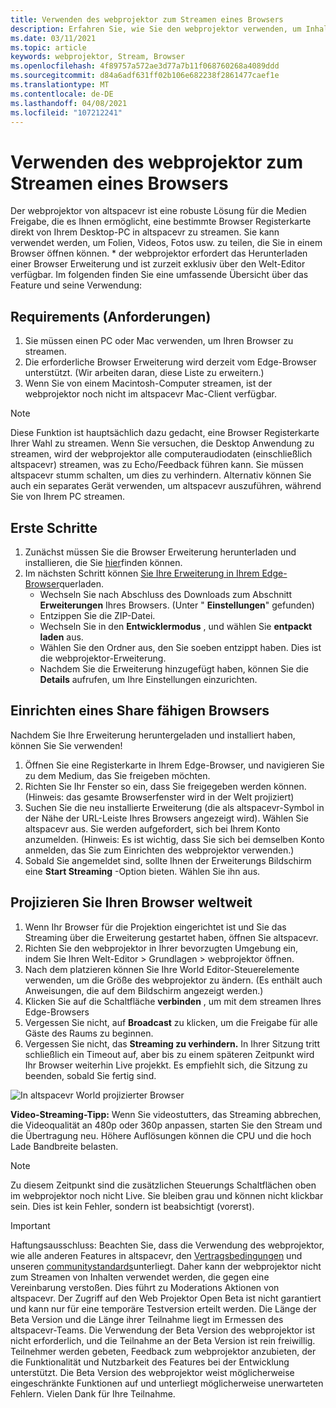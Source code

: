```yaml
---
title: Verwenden des webprojektor zum Streamen eines Browsers
description: Erfahren Sie, wie Sie den webprojektor verwenden, um Inhalte von einem bestimmten Browser in altspacevr-Erfahrungen zu streamen.
ms.date: 03/11/2021
ms.topic: article
keywords: webprojektor, Stream, Browser
ms.openlocfilehash: 4f89757a572ae3d77a7b11f068760268a4089ddd
ms.sourcegitcommit: d84a6adf631ff02b106e682238f2861477caef1e
ms.translationtype: MT
ms.contentlocale: de-DE
ms.lasthandoff: 04/08/2021
ms.locfileid: "107212241"
---
```

# <a name="using-the-web-projector-to-stream-a-browser"></a>Verwenden des webprojektor zum Streamen eines Browsers

Der webprojektor von altspacevr ist eine robuste Lösung für die Medien Freigabe, die es Ihnen ermöglicht, eine bestimmte Browser Registerkarte direkt von Ihrem Desktop-PC in altspacevr zu streamen. Sie kann verwendet werden, um Folien, Videos, Fotos usw. zu teilen, die Sie in einem Browser öffnen können. * der webprojektor erfordert das Herunterladen einer Browser Erweiterung und ist zurzeit exklusiv über den Welt-Editor verfügbar. Im folgenden finden Sie eine umfassende Übersicht über das Feature und seine Verwendung:

## <a name="requirements"></a>Requirements (Anforderungen)

1. Sie müssen einen PC oder Mac verwenden, um Ihren Browser zu streamen.
2. Die erforderliche Browser Erweiterung wird derzeit vom Edge-Browser unterstützt. (Wir arbeiten daran, diese Liste zu erweitern.)
3. Wenn Sie von einem Macintosh-Computer streamen, ist der webprojektor noch nicht im altspacevr Mac-Client verfügbar.

> [!NOTE]
> Diese Funktion ist hauptsächlich dazu gedacht, eine Browser Registerkarte Ihrer Wahl zu streamen. Wenn Sie versuchen, die Desktop Anwendung zu streamen, wird der webprojektor alle computeraudiodaten (einschließlich altspacevr) streamen, was zu Echo/Feedback führen kann. Sie müssen altspacevr stumm schalten, um dies zu verhindern. Alternativ können Sie auch ein separates Gerät verwenden, um altspacevr auszuführen, während Sie von Ihrem PC streamen.

## <a name="getting-started"></a>Erste Schritte

1. Zunächst müssen Sie die Browser Erweiterung herunterladen und installieren, die Sie [hier](https://account.altvr.com/web_projector)finden können.
2. Im nächsten Schritt können [Sie Ihre Erweiterung in Ihrem Edge-Browser](https://docs.microsoft.com/microsoft-edge/extensions-chromium/getting-started/extension-sideloading)querladen.
    * Wechseln Sie nach Abschluss des Downloads zum Abschnitt **Erweiterungen** Ihres Browsers. (Unter " **Einstellungen**" gefunden)
    * Entzippen Sie die ZIP-Datei.
    * Wechseln Sie in den **Entwicklermodus** , und wählen Sie **entpackt laden** aus.
    * Wählen Sie den Ordner aus, den Sie soeben entzippt haben. Dies ist die webprojektor-Erweiterung.
    * Nachdem Sie die Erweiterung hinzugefügt haben, können Sie die **Details** aufrufen, um Ihre Einstellungen einzurichten.

## <a name="setting-up-a-shareable-browser"></a>Einrichten eines Share fähigen Browsers

Nachdem Sie Ihre Erweiterung heruntergeladen und installiert haben, können Sie Sie verwenden!

1. Öffnen Sie eine Registerkarte in Ihrem Edge-Browser, und navigieren Sie zu dem Medium, das Sie freigeben möchten.
2. Richten Sie Ihr Fenster so ein, dass Sie freigegeben werden können. (Hinweis: das gesamte Browserfenster wird in der Welt projiziert)
3. Suchen Sie die neu installierte Erweiterung (die als altspacevr-Symbol in der Nähe der URL-Leiste Ihres Browsers angezeigt wird). Wählen Sie altspacevr aus. Sie werden aufgefordert, sich bei Ihrem Konto anzumelden. (Hinweis: Es ist wichtig, dass Sie sich bei demselben Konto anmelden, das Sie zum Einrichten des webprojektor verwenden.)
4. Sobald Sie angemeldet sind, sollte Ihnen der Erweiterungs Bildschirm eine **Start Streaming** -Option bieten. Wählen Sie ihn aus.

## <a name="projecting-your-browser-in-world"></a>Projizieren Sie Ihren Browser weltweit

1. Wenn Ihr Browser für die Projektion eingerichtet ist und Sie das Streaming über die Erweiterung gestartet haben, öffnen Sie altspacevr.
2. Richten Sie den webprojektor in Ihrer bevorzugten Umgebung ein, indem Sie Ihren Welt-Editor > Grundlagen > webprojektor öffnen.
3. Nach dem platzieren können Sie Ihre World Editor-Steuerelemente verwenden, um die Größe des webprojektor zu ändern. (Es enthält auch Anweisungen, die auf dem Bildschirm angezeigt werden.)
4. Klicken Sie auf die Schaltfläche **verbinden** , um mit dem streamen Ihres Edge-Browsers
5. Vergessen Sie nicht, auf **Broadcast** zu klicken, um die Freigabe für alle Gäste des Raums zu beginnen.
6. Vergessen Sie nicht, das **Streaming zu verhindern.** In Ihrer Sitzung tritt schließlich ein Timeout auf, aber bis zu einem späteren Zeitpunkt wird Ihr Browser weiterhin Live projekkt. Es empfiehlt sich, die Sitzung zu beenden, sobald Sie fertig sind.

![In altspacevr World projizierter Browser](images/web-project-img-01.png)

**Video-Streaming-Tipp:** Wenn Sie videostutters, das Streaming abbrechen, die Videoqualität an 480p oder 360p anpassen, starten Sie den Stream und die Übertragung neu. Höhere Auflösungen können die CPU und die hoch Lade Bandbreite belasten.

> [!NOTE]
> Zu diesem Zeitpunkt sind die zusätzlichen Steuerungs Schaltflächen oben im webprojektor noch nicht Live. Sie bleiben grau und können nicht klickbar sein. Dies ist kein Fehler, sondern ist beabsichtigt (vorerst).

> [!IMPORTANT]
> Haftungsausschluss: Beachten Sie, dass die Verwendung des webprojektor, wie alle anderen Features in altspacevr, den [Vertragsbedingungen](../community/terms-of-service.md) und unseren [communitystandards](../community/community-standards.md)unterliegt. Daher kann der webprojektor nicht zum Streamen von Inhalten verwendet werden, die gegen eine Vereinbarung verstoßen. Dies führt zu Moderations Aktionen von altspacevr. Der Zugriff auf den Web Projektor Open Beta ist nicht garantiert und kann nur für eine temporäre Testversion erteilt werden. Die Länge der Beta Version und die Länge ihrer Teilnahme liegt im Ermessen des altspacevr-Teams. Die Verwendung der Beta Version des webprojektor ist nicht erforderlich, und die Teilnahme an der Beta Version ist rein freiwillig. Teilnehmer werden gebeten, Feedback zum webprojektor anzubieten, der die Funktionalität und Nutzbarkeit des Features bei der Entwicklung unterstützt. Die Beta Version des webprojektor weist möglicherweise eingeschränkte Funktionen auf und unterliegt möglicherweise unerwarteten Fehlern. Vielen Dank für Ihre Teilnahme.
